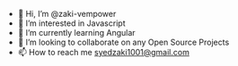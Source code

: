 - 👋 Hi, I’m @zaki-vempower
- 👀 I’m interested in Javascript 
- 🌱 I’m currently learning Angular
- 💞️ I’m looking to collaborate on any Open Source Projects
- 📫 How to reach me syedzaki1001@gmail.com

<!---
zaki-vempower/zaki-vempower is a ✨ special ✨ repository because its `README.md` (this file) appears on your GitHub profile.
You can click the Preview link to take a look at your changes.
--->
